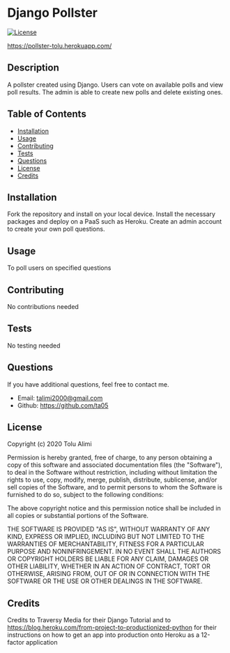 #  Django Pollster

[![License](https://img.shields.io/badge/license-MIT-green.svg)](https://shields.io/)

https://pollster-tolu.herokuapp.com/

## Description

A pollster created using Django. Users can vote on available polls and view poll results. The admin is able to create new polls and delete existing ones.

## Table of Contents

-   [Installation](#installation)
-   [Usage](#usage)
-   [Contributing](#contributing)
-   [Tests](#tests)
-   [Questions](#questions)
-   [License](#license)
-   [Credits](#credits)

## Installation

Fork the repository and install on your local device. Install the necessary packages and deploy on a PaaS such as Heroku. Create an admin account to create your own poll questions.

## Usage

To poll users on specified questions

## Contributing

No contributions needed

## Tests

No testing needed

## Questions

If you have additional questions, feel free to contact me.

-   Email: talimi2000@gmail.com
-   Github: https://github.com/ta05

## License

Copyright (c) 2020 Tolu Alimi

Permission is hereby granted, free of charge, to any person obtaining a copy
of this software and associated documentation files (the "Software"), to deal
in the Software without restriction, including without limitation the rights
to use, copy, modify, merge, publish, distribute, sublicense, and/or sell
copies of the Software, and to permit persons to whom the Software is
furnished to do so, subject to the following conditions:

The above copyright notice and this permission notice shall be included in all
copies or substantial portions of the Software.

THE SOFTWARE IS PROVIDED "AS IS", WITHOUT WARRANTY OF ANY KIND, EXPRESS OR
IMPLIED, INCLUDING BUT NOT LIMITED TO THE WARRANTIES OF MERCHANTABILITY,
FITNESS FOR A PARTICULAR PURPOSE AND NONINFRINGEMENT. IN NO EVENT SHALL THE
AUTHORS OR COPYRIGHT HOLDERS BE LIABLE FOR ANY CLAIM, DAMAGES OR OTHER
LIABILITY, WHETHER IN AN ACTION OF CONTRACT, TORT OR OTHERWISE, ARISING FROM,
OUT OF OR IN CONNECTION WITH THE SOFTWARE OR THE USE OR OTHER DEALINGS IN THE
SOFTWARE.

## Credits

Credits to Traversy Media for their Django Tutorial and to https://blog.heroku.com/from-project-to-productionized-python
for their instructions on how to get an app into production onto Heroku as a 12-factor application

